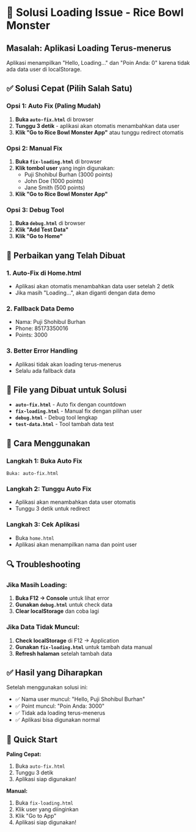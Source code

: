 # 🚀 Solusi Loading Issue - Rice Bowl Monster

## Masalah: Aplikasi Loading Terus-menerus

Aplikasi menampilkan "Hello, Loading..." dan "Poin Anda: 0" karena tidak ada data user di localStorage.

## ✅ Solusi Cepat (Pilih Salah Satu)

### Opsi 1: Auto Fix (Paling Mudah)
1. **Buka `auto-fix.html`** di browser
2. **Tunggu 3 detik** - aplikasi akan otomatis menambahkan data user
3. **Klik "Go to Rice Bowl Monster App"** atau tunggu redirect otomatis

### Opsi 2: Manual Fix
1. **Buka `fix-loading.html`** di browser
2. **Klik tombol user** yang ingin digunakan:
   - Puji Shohibul Burhan (3000 points)
   - John Doe (1000 points)  
   - Jane Smith (500 points)
3. **Klik "Go to Rice Bowl Monster App"**

### Opsi 3: Debug Tool
1. **Buka `debug.html`** di browser
2. **Klik "Add Test Data"**
3. **Klik "Go to Home"**

## 🔧 Perbaikan yang Telah Dibuat

### 1. Auto-Fix di Home.html
- Aplikasi akan otomatis menambahkan data user setelah 2 detik
- Jika masih "Loading...", akan diganti dengan data demo

### 2. Fallback Data Demo
- Nama: Puji Shohibul Burhan
- Phone: 85173350016
- Points: 3000

### 3. Better Error Handling
- Aplikasi tidak akan loading terus-menerus
- Selalu ada fallback data

## 📁 File yang Dibuat untuk Solusi

- **`auto-fix.html`** - Auto fix dengan countdown
- **`fix-loading.html`** - Manual fix dengan pilihan user
- **`debug.html`** - Debug tool lengkap
- **`test-data.html`** - Tool tambah data test

## 🎯 Cara Menggunakan

### Langkah 1: Buka Auto Fix
```
Buka: auto-fix.html
```

### Langkah 2: Tunggu Auto Fix
- Aplikasi akan menambahkan data user otomatis
- Tunggu 3 detik untuk redirect

### Langkah 3: Cek Aplikasi
- Buka `home.html`
- Aplikasi akan menampilkan nama dan point user

## 🔍 Troubleshooting

### Jika Masih Loading:
1. **Buka F12 → Console** untuk lihat error
2. **Gunakan `debug.html`** untuk check data
3. **Clear localStorage** dan coba lagi

### Jika Data Tidak Muncul:
1. **Check localStorage** di F12 → Application
2. **Gunakan `fix-loading.html`** untuk tambah data manual
3. **Refresh halaman** setelah tambah data

## ✅ Hasil yang Diharapkan

Setelah menggunakan solusi ini:
- ✅ Nama user muncul: "Hello, Puji Shohibul Burhan"
- ✅ Point muncul: "Poin Anda: 3000"
- ✅ Tidak ada loading terus-menerus
- ✅ Aplikasi bisa digunakan normal

## 🚀 Quick Start

**Paling Cepat:**
1. Buka `auto-fix.html`
2. Tunggu 3 detik
3. Aplikasi siap digunakan!

**Manual:**
1. Buka `fix-loading.html`
2. Klik user yang diinginkan
3. Klik "Go to App"
4. Aplikasi siap digunakan!
